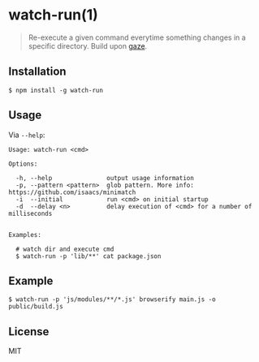 # watch-run(1)

> Re-execute a given command everytime something changes in a specific directory. Build upon [gaze](https://github.com/shama/gaze).

## Installation

	$ npm install -g watch-run

## Usage

Via `--help`:

```
Usage: watch-run <cmd>

Options:

  -h, --help               output usage information
  -p, --pattern <pattern>  glob pattern. More info: https://github.com/isaacs/minimatch
  -i  --initial            run <cmd> on initial startup
  -d  --delay <n>          delay execution of <cmd> for a number of milliseconds


Examples:

  # watch dir and execute cmd
  $ watch-run -p 'lib/**' cat package.json
```

## Example

	$ watch-run -p 'js/modules/**/*.js' browserify main.js -o public/build.js

## License

MIT
